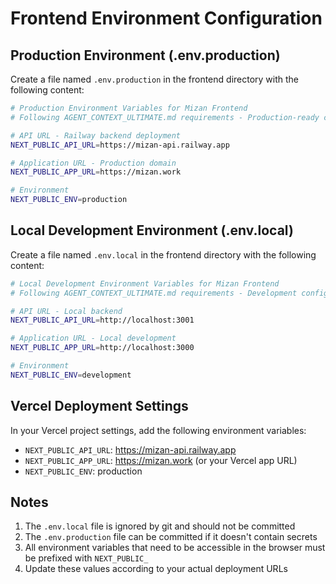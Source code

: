 # Frontend Environment Configuration

## Production Environment (.env.production)

Create a file named `.env.production` in the frontend directory with the following content:

```bash
# Production Environment Variables for Mizan Frontend
# Following AGENT_CONTEXT_ULTIMATE.md requirements - Production-ready configuration

# API URL - Railway backend deployment
NEXT_PUBLIC_API_URL=https://mizan-api.railway.app

# Application URL - Production domain
NEXT_PUBLIC_APP_URL=https://mizan.work

# Environment
NEXT_PUBLIC_ENV=production
```

## Local Development Environment (.env.local)

Create a file named `.env.local` in the frontend directory with the following content:

```bash
# Local Development Environment Variables for Mizan Frontend
# Following AGENT_CONTEXT_ULTIMATE.md requirements - Development configuration

# API URL - Local backend
NEXT_PUBLIC_API_URL=http://localhost:3001

# Application URL - Local development
NEXT_PUBLIC_APP_URL=http://localhost:3000

# Environment
NEXT_PUBLIC_ENV=development
```

## Vercel Deployment Settings

In your Vercel project settings, add the following environment variables:

- `NEXT_PUBLIC_API_URL`: https://mizan-api.railway.app
- `NEXT_PUBLIC_APP_URL`: https://mizan.work (or your Vercel app URL)
- `NEXT_PUBLIC_ENV`: production

## Notes

1. The `.env.local` file is ignored by git and should not be committed
2. The `.env.production` file can be committed if it doesn't contain secrets
3. All environment variables that need to be accessible in the browser must be prefixed with `NEXT_PUBLIC_`
4. Update these values according to your actual deployment URLs
